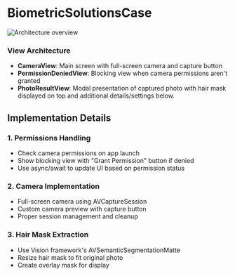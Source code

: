 # BiometricSolutionsCase

![Architecture overview](https://github.com/user-attachments/assets/8256508b-4c78-4a69-ba93-48117632d0ed)


### **View Architecture**
- **CameraView**: Main screen with full-screen camera and capture button
- **PermissionDeniedView**: Blocking view when camera permissions aren't granted
- **PhotoResultView**: Modal presentation of captured photo with hair mask displayed on top and additional details/settings below.


## Implementation Details

### 1. **Permissions Handling**
- Check camera permissions on app launch
- Show blocking view with "Grant Permission" button if denied
- Use async/await to update UI based on permission status

### 2. **Camera Implementation**
- Full-screen camera using AVCaptureSession
- Custom camera preview with capture button
- Proper session management and cleanup

### 3. **Hair Mask Extraction**
- Use Vision framework's AVSemanticSegmentationMatte
- Resize hair mask to fit original photo
- Create overlay mask for display
